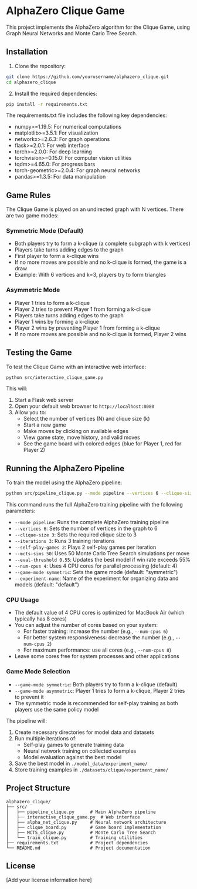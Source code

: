 # AlphaZero Clique Game

This project implements the AlphaZero algorithm for the Clique Game, using Graph Neural Networks and Monte Carlo Tree Search.

## Installation

1. Clone the repository:
```bash
git clone https://github.com/yourusername/alphazero_clique.git
cd alphazero_clique
```

2. Install the required dependencies:
```bash
pip install -r requirements.txt
```

The requirements.txt file includes the following key dependencies:
- numpy>=1.19.5: For numerical computations
- matplotlib>=3.5.1: For visualization
- networkx>=2.6.3: For graph operations
- flask>=2.0.1: For web interface
- torch>=2.0.0: For deep learning
- torchvision>=0.15.0: For computer vision utilities
- tqdm>=4.65.0: For progress bars
- torch-geometric>=2.0.4: For graph neural networks
- pandas>=1.3.5: For data manipulation

## Game Rules

The Clique Game is played on an undirected graph with N vertices. There are two game modes:

### Symmetric Mode (Default)
- Both players try to form a k-clique (a complete subgraph with k vertices)
- Players take turns adding edges to the graph
- First player to form a k-clique wins
- If no more moves are possible and no k-clique is formed, the game is a draw
- Example: With 6 vertices and k=3, players try to form triangles

### Asymmetric Mode
- Player 1 tries to form a k-clique
- Player 2 tries to prevent Player 1 from forming a k-clique
- Players take turns adding edges to the graph
- Player 1 wins by forming a k-clique
- Player 2 wins by preventing Player 1 from forming a k-clique
- If no more moves are possible and no k-clique is formed, Player 2 wins

## Testing the Game

To test the Clique Game with an interactive web interface:

```bash
python src/interactive_clique_game.py
```

This will:
1. Start a Flask web server
2. Open your default web browser to `http://localhost:8080`
3. Allow you to:
   - Select the number of vertices (N) and clique size (k)
   - Start a new game
   - Make moves by clicking on available edges
   - View game state, move history, and valid moves
   - See the game board with colored edges (blue for Player 1, red for Player 2)

## Running the AlphaZero Pipeline

To train the model using the AlphaZero pipeline:

```bash
python src/pipeline_clique.py --mode pipeline --vertices 6 --clique-size 3 --iterations 3 --self-play-games 2 --mcts-sims 50 --eval-threshold 0.55 --num-cpus 4 --game-mode symmetric --experiment-name my_experiment
```

This command runs the full AlphaZero training pipeline with the following parameters:
- `--mode pipeline`: Runs the complete AlphaZero training pipeline
- `--vertices 6`: Sets the number of vertices in the graph to 6
- `--clique-size 3`: Sets the required clique size to 3
- `--iterations 3`: Runs 3 training iterations
- `--self-play-games 2`: Plays 2 self-play games per iteration
- `--mcts-sims 50`: Uses 50 Monte Carlo Tree Search simulations per move
- `--eval-threshold 0.55`: Updates the best model if win rate exceeds 55%
- `--num-cpus 4`: Uses 4 CPU cores for parallel processing (default: 4)
- `--game-mode symmetric`: Sets the game mode (default: "symmetric")
- `--experiment-name`: Name of the experiment for organizing data and models (default: "default")

### CPU Usage
- The default value of 4 CPU cores is optimized for MacBook Air (which typically has 8 cores)
- You can adjust the number of cores based on your system:
  - For faster training: increase the number (e.g., `--num-cpus 6`)
  - For better system responsiveness: decrease the number (e.g., `--num-cpus 2`)
  - For maximum performance: use all cores (e.g., `--num-cpus 8`)
- Leave some cores free for system processes and other applications

### Game Mode Selection
- `--game-mode symmetric`: Both players try to form a k-clique (default)
- `--game-mode asymmetric`: Player 1 tries to form a k-clique, Player 2 tries to prevent it
- The symmetric mode is recommended for self-play training as both players use the same policy model

The pipeline will:
1. Create necessary directories for model data and datasets
2. Run multiple iterations of:
   - Self-play games to generate training data
   - Neural network training on collected examples
   - Model evaluation against the best model
3. Save the best model in `./model_data/experiment_name/`
4. Store training examples in `./datasets/clique/experiment_name/`

## Project Structure

```
alphazero_clique/
├── src/
│   ├── pipeline_clique.py      # Main AlphaZero pipeline
│   ├── interactive_clique_game.py  # Web interface
│   ├── alpha_net_clique.py     # Neural network architecture
│   ├── clique_board.py         # Game board implementation
│   ├── MCTS_clique.py          # Monte Carlo Tree Search
│   └── train_clique.py         # Training utilities
├── requirements.txt            # Project dependencies
└── README.md                   # Project documentation
```

## License

[Add your license information here]

